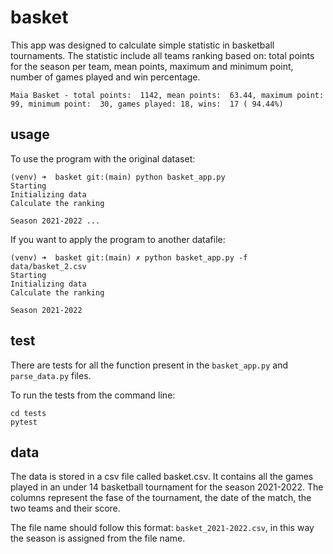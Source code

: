 # basket
This app was designed to calculate simple statistic in basketball tournaments. The statistic include all teams ranking based on: total points for the season per team, mean points, maximum and minimum point, number of games played and win percentage. 
```
Maia Basket - total points:  1142, mean points:  63.44, maximum point:   99, minimum point:  30, games played: 18, wins:  17 ( 94.44%)

```

## usage
To use the program with the original dataset:
```
(venv) ➜  basket git:(main) python basket_app.py                                
Starting
Initializing data
Calculate the ranking

Season 2021-2022 ... 
```
If you want to apply the program to another datafile:

```
(venv) ➜  basket git:(main) ✗ python basket_app.py -f data/basket_2.csv           
Starting
Initializing data
Calculate the ranking

Season 2021-2022 
```


## test
There are tests for all the function present in the `basket_app.py` and `parse_data.py` files. 

To run the tests from the command line:
```
cd tests
pytest
```

## data
The data is stored in a csv file called basket.csv. It contains all the games played in an under 14 basketball tournament for the season 2021-2022.  The columns represent the fase of the tournament, the date of the match, the two teams and their score.  

The file name should follow this format: `basket_2021-2022.csv`, in this way the season is assigned from the file name.

